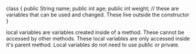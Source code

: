 class {
    public String name;
    public int age;
    public int weight;
    // these are variables that can be used and changed. These live outside the constructor 
}

local variables are variables created inside of a method. These cannot be accessed by other methods. These local variables are only accessed inside it's parent method. Local variables do not need to use public or private.